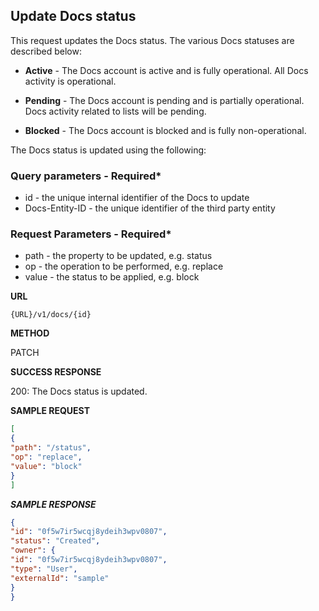## Update Docs status

This request updates the Docs status. The various Docs statuses are described below:

- **Active** - The Docs account is active and is fully operational. All Docs activity is operational.

- **Pending** - The Docs account is pending and is partially operational. Docs activity related to lists will be pending.

- **Blocked** - The Docs account is blocked and is fully non-operational.

The Docs status is updated using the following:

### Query parameters - Required\*

- id - the unique internal identifier of the Docs to update
- Docs-Entity-ID - the unique identifier of the third party entity

### Request Parameters - Required\*

- path - the property to be updated, e.g. status
- op - the operation to be performed, e.g. replace
- value - the status to be applied, e.g. block

**URL**

`{URL}/v1/docs/{id}`

**METHOD**

PATCH

**SUCCESS RESPONSE**

200: The Docs status is updated.

**SAMPLE REQUEST**

```JSON
[
{
"path": "/status",
"op": "replace",
"value": "block"
}
]
```

**_SAMPLE RESPONSE_**

```JSON
{
"id": "0f5w7ir5wcqj8ydeih3wpv0807",
"status": "Created",
"owner": {
"id": "0f5w7ir5wcqj8ydeih3wpv0807",
"type": "User",
"externalId": "sample"
}
}
```
